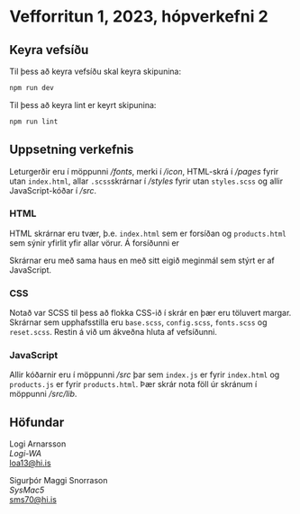# Vefforritun 1, 2023, hópverkefni 2

## Keyra vefsíðu

Til þess að keyra vefsíðu skal keyra skipunina:

```bash
npm run dev
```

Til þess að keyra lint er keyrt skipunina:

```bash
npm run lint
```

## Uppsetning verkefnis

Leturgerðir eru í möppunni _/fonts_, merki í _/icon_, HTML-skrá í _/pages_ fyrir utan `index.html`, allar `.scss`skrárnar í _/styles_ fyrir utan `styles.scss` og allir JavaScript-kóðar í _/src_.

### HTML

HTML skrárnar eru tvær, þ.e. `index.html` sem er forsíðan og `products.html` sem sýnir yfirlit yfir allar vörur. Á forsíðunni er

Skrárnar eru með sama haus en með sitt eigið meginmál sem stýrt er af JavaScript.

### CSS

Notað var SCSS til þess að flokka CSS-ið í skrár en þær eru töluvert margar. Skrárnar sem upphafsstilla eru `base.scss`, `config.scss`, `fonts.scss` og `reset.scss`. Restin á við um ákveðna hluta af vefsíðunni.

### JavaScript

Allir kóðarnir eru í möppunni _/src_ þar sem `index.js` er fyrir `index.html` og `products.js` er fyrir `products.html`. Þær skrár nota föll úr skránum í möppunni _/src/lib_.

## Höfundar

Logi Arnarsson  
_Logi-WA_  
loa13@hi.is

Sigurþór Maggi Snorrason  
_SysMac5_  
sms70@hi.is

